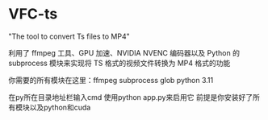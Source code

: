 # VFC-ts
 "The tool to convert Ts files to MP4"

利用了 ffmpeg 工具、GPU 加速、NVIDIA NVENC 编码器以及 Python 的 subprocess 模块来实现将 TS 格式的视频文件转换为 MP4 格式的功能

你需要的所有模块在这里：ffmpeg subprocess glob
python 3.11

在py所在目录地址栏输入cmd 使用python app.py来启用它 前提是你安装好了所有模块以及python和cuda